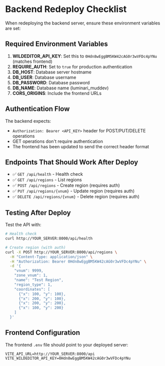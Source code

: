 # Backend Redeploy Checklist

When redeploying the backend server, ensure these environment variables are set:

## Required Environment Variables

1. **WILDEDITOR_API_KEY**: Set this to `0Hdn8wEggBM5KW42cAG0r3wVFDc4pYNu` (matches frontend)
2. **REQUIRE_AUTH**: Set to `true` for production authentication
3. **DB_HOST**: Database server hostname
4. **DB_USER**: Database username  
5. **DB_PASSWORD**: Database password
6. **DB_NAME**: Database name (luminari_muddev)
7. **CORS_ORIGINS**: Include the frontend URLs

## Authentication Flow

The backend expects:
- `Authorization: Bearer <API_KEY>` header for POST/PUT/DELETE operations
- GET operations don't require authentication
- The frontend has been updated to send the correct header format

## Endpoints That Should Work After Deploy

- ✅ `GET /api/health` - Health check
- ✅ `GET /api/regions` - List regions
- ✅ `POST /api/regions` - Create region (requires auth)
- ✅ `PUT /api/regions/{vnum}` - Update region (requires auth)
- ✅ `DELETE /api/regions/{vnum}` - Delete region (requires auth)

## Testing After Deploy

Test the API with:
```bash
# Health check
curl http://YOUR_SERVER:8000/api/health

# Create region (with auth)
curl -X POST http://YOUR_SERVER:8000/api/regions \
  -H "Content-Type: application/json" \
  -H "Authorization: Bearer 0Hdn8wEggBM5KW42cAG0r3wVFDc4pYNu" \
  -d '{
    "vnum": 9999,
    "zone_vnum": 1,
    "name": "Test Region",
    "region_type": 1,
    "coordinates": [
      {"x": 100, "y": 100},
      {"x": 200, "y": 100}, 
      {"x": 200, "y": 200},
      {"x": 100, "y": 200}
    ]
  }'
```

## Frontend Configuration

The frontend `.env` file should point to your deployed server:
```
VITE_API_URL=http://YOUR_SERVER:8000/api
VITE_WILDEDITOR_API_KEY=0Hdn8wEggBM5KW42cAG0r3wVFDc4pYNu
```
